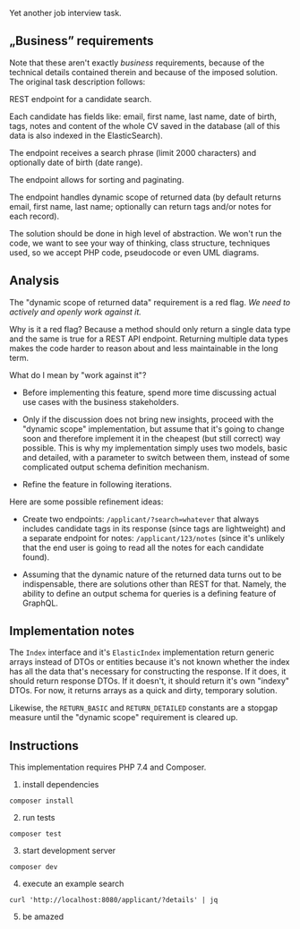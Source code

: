 Yet another job interview task.

## „Business” requirements

Note that these aren't exactly _business_ requirements, because of the technical
details contained therein and because of the imposed solution. The original task
description follows:

REST endpoint for a candidate search.

Each candidate has fields like: email, first name, last name, date of
birth, tags, notes and content of the whole CV saved in the database (all
of this data is also indexed in the ElasticSearch).

The endpoint receives a search phrase (limit 2000 characters) and
optionally date of birth (date range).

The endpoint allows for sorting and paginating.

The endpoint handles dynamic scope of returned data (by default returns
email, first name, last name; optionally can return tags and/or notes for
each record).

The solution should be done in high level of abstraction. We won't run the
code, we want to see your way of thinking, class structure, techniques
used, so we accept PHP code, pseudocode or even UML diagrams.


## Analysis

The "dynamic scope of returned data" requirement is a red flag. _We need to
actively and openly work against it._

Why is it a red flag? Because a method should only return a single data type and
the same is true for a REST API endpoint. Returning multiple data types makes
the code harder to reason about and less maintainable in the long term.

What do I mean by "work against it"?

- Before implementing this feature, spend more time discussing actual use cases
  with the business stakeholders.

- Only if the discussion does not bring new insights, proceed with the "dynamic
  scope" implementation, but assume that it's going to change soon and therefore
  implement it in the cheapest (but still correct) way possible. This is why my
  implementation simply uses two models, basic and detailed, with a parameter to
  switch between them, instead of some complicated output schema definition
  mechanism.

- Refine the feature in following iterations.

Here are some possible refinement ideas:

- Create two endpoints: `/applicant/?search=whatever` that always includes
  candidate tags in its response (since tags are lightweight) and a separate
  endpoint for notes: `/applicant/123/notes` (since it's unlikely that the end
  user is going to read all the notes for each candidate found).

- Assuming that the dynamic nature of the returned data turns out to be
  indispensable, there are solutions other than REST for that. Namely, the
  ability to define an output schema for queries is a defining feature of
  GraphQL.


## Implementation notes

The `Index` interface and it's `ElasticIndex` implementation return generic
arrays instead of DTOs or entities because it's not known whether the index has
all the data that's necessary for constructing the response. If it does, it
should return response DTOs. If it doesn't, it should return it's own "indexy"
DTOs. For now, it returns arrays as a quick and dirty, temporary solution.

Likewise, the `RETURN_BASIC` and `RETURN_DETAILED` constants are a stopgap
measure until the "dynamic scope" requirement is cleared up.


## Instructions

This implementation requires PHP 7.4 and Composer.

1. install dependencies
```
composer install
```

2. run tests
```
composer test
```

3. start development server
```
composer dev
```

4. execute an example search
```
curl 'http://localhost:8080/applicant/?details' | jq
```

5. be amazed
